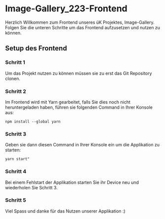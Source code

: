 # Image-Gallery_223-Frontend

Herzlich Willkommen zum Frontend unseres üK Projektes, Image-Gallery. Folgen Sie die unteren Schritte um das Frontend aufzusetzen und nutzen zu können.

## Setup des Frontend 

### Schritt 1
Um das Projekt nutzen zu können müssen sie zu erst das Git Repository clonen.

### Schritt 2
Im Frontend wird mit Yarn gearbeitet, falls Sie dies noch nicht heruntergeladen haben, führen sie folgenden Command in Ihrer Konsole aus:
```
npm install --global yarn
```

### Schritt 3
Geben sie dann diesen Command in Ihrer Konsole ein um die Applikation zu starten:
```
yarn start"
```

### Schritt 4
Bei einem Fehlstart der Applikation starten Sie ihr Device neu und wiederholen Sie Schritt 3.

### Schritt 5
Viel Spass und danke für das Nutzen unserer Applikation :)
